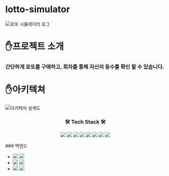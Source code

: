 # lotto-simulator
![로또 시뮬레이터 로그](https://user-images.githubusercontent.com/96179069/206896075-23157209-30c6-45bf-8f8a-e908ccd5ec7c.png)

# ✋프로젝트 소개
### 간단하게 로또를 구매하고, 회차를 통해 자신의 등수를 확인 할 수 있습니다.

# ✋아키텍쳐
![아키텍처 설계도](https://user-images.githubusercontent.com/96179069/206906499-c58982b5-5106-4f53-a5eb-96f888d64d2e.png)

<div align=center>
  <h3 align="center"><b>🛠 Tech Stack 🛠</b></h3>
<p>
<img src="https://img.shields.io/badge/Java-007396?style=for-the-badge&logo=Java&logoColor=white" />
<img src="https://img.shields.io/badge/Spring-6DB33F?style=for-the-badge&logo=Spring&logoColor=white" />
<img src="https://img.shields.io/badge/github-181717?style=for-the-badge&logo=github&logoColor=white">
<img src="https://img.shields.io/badge/linux-FCC624?style=for-the-badge&logo=linux&logoColor=black">
  <img src="https://img.shields.io/badge/Docker-2496ED?style=for-the-badge&logo=Docker&logoColor=white">
  <img src="https://camo.githubusercontent.com/c1fc168684171582321954905e8b9dc4f59810243ed85e645f3b7938ee3145cb/68747470733a2f2f696d672e736869656c64732e696f2f62616467652f6d7973716c2d3434373941313f7374796c653d666f722d7468652d6261646765266c6f676f3d6d7973716c266c6f676f436f6c6f723d7768697465">
  <img src="https://camo.githubusercontent.com/54a2f74f3cbb3cb810faa417fb9a56b4d947be01e868ab624b3f251a1062257b/68747470733a2f2f696d672e736869656c64732e696f2f62616467652f67697468756220616374696f6e732d3230383846463f7374796c653d666f722d7468652d6261646765266c6f676f3d67697468756220616374696f6e73266c6f676f436f6c6f723d7768697465">
  <img src="https://camo.githubusercontent.com/a831a652fb5370367ee71ae4255e39623b9edf7e60ffbcf7ba356b1d82a09538/68747470733a2f2f696d672e736869656c64732e696f2f62616467652f737072696e672064617461206a70612d4632384431413f7374796c653d666f722d7468652d6261646765266c6f676f3d737072696e67646174616a7061266c6f676f436f6c6f723d7768697465">
</p>
</div>
### 백엔드

- <img src="https://img.shields.io/badge/조정민-609926?style=for-the-badge&logo=Spring&logoColor=white"/>  <a href="https://github.com/jossiya">
         <img src="https://img.shields.io/badge/jossiya_GitHub-609926?style=for-the-badge&logo=github&logoColor=white"/> </a>
- <img src="https://img.shields.io/badge/김동현-609926?style=for-the-badge&logo=Spring&logoColor=white"/>  <a href="https://github.com/kidonge">
         <img src="https://img.shields.io/badge/kidonge_Github-609926?style=for-the-badge&logo=github&logoColor=white"/> </a>
- <img src="https://img.shields.io/badge/강병욱-609926?style=for-the-badge&logo=Spring&logoColor=white"/>  <a href="https://github.com/mookid214">
         <img src="https://img.shields.io/badge/mookid214_Github-609926?style=for-the-badge&logo=github&logoColor=white"/> </a>
